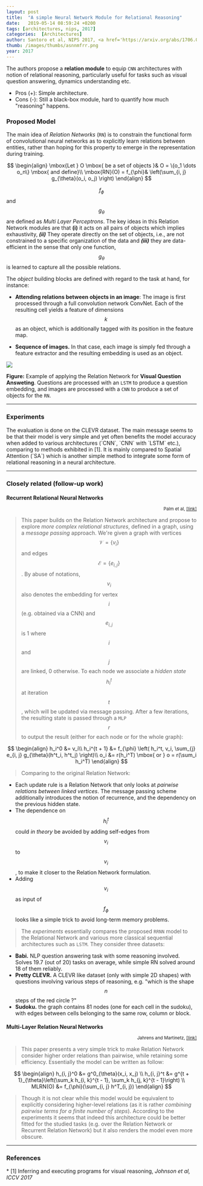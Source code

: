 ```yaml
---
layout: post
title:  "A simple Neural Network Module for Relational Reasoning"
date:   2019-05-14 08:59:24 +0200
tags: [architectures, nips, 2017]
categories:  [Architectures]
author: Santoro et al, NIPS 2017, <a href='https://arxiv.org/abs/1706.01427' target='_blank'>[link]</a>
thumb: /images/thumbs/asnnmfrr.png
year: 2017
---
```




<div class="summary">

The authors propose a <b>relation module</b> to equip <code>CNN</code> architectures with notion of relational reasoning, particularly useful for tasks such as visual question answering, dynamics understanding etc.
<ul>
<li><span class="procons">Pros (+):</span> Simple architecture.</li>
<li><span class="procons">Cons (-):</span>  Still a black-box module, hard to quantify how much "reasoning" happens.</li>
</ul>
</div>


<h3 class="section proposed"> Proposed Model</h3>

The main idea of *Relation Networks* (`RN`) is to constrain the functional form of convolutional neural networks as to explicitly learn relations between entities, rather than hoping for this property to emerge in the representation during training.

$$
\begin{align}
\mbox{Let } O \mbox{ be a set of objects }& O = \{o_1 \dots o_n\} \mbox{ and define}\\
\mbox{RN}(O) =  f_{\phi}& \left(\sum_{i, j} g_{\theta}(o_i, o_j) \right)
\end{align}
$$

$$f_{\phi}$$ and $$g_{\theta}$$ are defined as *Multi Layer Perceptrons*. The key ideas in this Relation Network modules are that **(i)** it acts on all pairs of objects which implies exhaustivity, ***(ii)*** They operate directly on the set of objects, i.e., are not constrained to a specific organization of the data and ***(iii)*** they are data-efficient in the sense that only one function, $$g_{\theta}$$ is learned to capture all the possible relations.

The *object* building blocks are defined with regard to the task at hand, for instance: 
  * **Attending relations between objects in an image**: The image is first processed through a full convolution network ConvNet. Each of the resulting cell yields a feature of dimensions $$k$$ as an object, which is  additionally tagged with its position in the feature map.
  
  * **Sequence of images.** In that case, each image is simply fed through a feature extractor and the resulting embedding is used as an object. 
  
  
<div class="figure">
<img src="{{ site.baseurl }}/images/posts/relation_network.png">
<p><b>Figure:</b> Example of applying the Relation Network for <b>Visual Question Answeting</b>. Questions are processed with an <code>LSTM</code> to produce a question embedding, and images are processed with a <code>CNN</code> to produce a set of objects for the <code>RN</code>.</p>
</div>


---

<h3 class="section experiments"> Experiments </h3>
The evaluation is done on the CLEVR dataset.  The main message seems to be that their model is very simple and yet often benefits the model accuracy when added to various architectures (`CNN`, `CNN` with `LSTM` etc.), comparing to methods exhibited in <span class="citations">[1]</span>. It is mainly compared to Spatial Attention (`SA`) which is another simple method to integrate some form of relational reasoning in a neural architecture.
  
  ---
 
 <h3 class="section followup">Closely related (follow-up work)</h3>
  
  
<h4 style="margin-bottom: 0px"> Recurrent Relational Neural Networks</h4>
<p style="text-align: right"><small>Palm et al, <a href="https://arxiv.org/pdf/1711.08028.pdf">[link]</a></small></p>

> This paper builds on the Relation Network architecture and propose to explore  *more complex relational structures*,  defined in a graph, using a *message passing* approach. We're given a graph with vertices $$\mathcal V = \{v_i\}$$ and edges $$\mathcal E = \{e_{i, j}\}$$. By abuse of notations, $$v_i$$ also denotes the embedding for vertex $$i$$ (e.g. obtained via a CNN) and $$e_{i, j}$$  is 1 where  $$i$$ and $$j$$ are linked, 0 otherwise. To each node we associate a *hidden state* $$h_i^t$$ at iteration $$t$$, which will be updated via message passing. After a few iterations, the resulting state is passed through a `MLP`  $$r$$ to output the result (either for each node or for the whole graph):
  
  $$
  \begin{align}
  h_i^0 &= v_i\\
  h_i^{t + 1} &= f_{\phi} \left( h_i^t, v_i, \sum_{j} e_{i, j} g_{\theta}(h^t_i, h^t_j) \right)\\
  o_i &= r(h_i^T) \mbox{ or } o = r(\sum_i h_i^T)
  \end{align}
  $$
  
>  Comparing to the original Relation Network:
  * Each update rule is a Relation Network that only looks at *pairwise relations between linked vertices*. The message passing scheme additionally introduces the notion of recurrence, and the dependency on the previous hidden state.
  * The dependence on $$h_i^t$$ could *in theory* be avoided by adding self-edges from $$v_i$$ to $$v_i$$, to make it closer to the Relation Network formulation.
  * Adding $$v_i$$ as input of $$f_\phi$$ looks like a simple trick  to avoid long-term memory problems.
  
  
> The *experiments* essentially compares the proposed `RRNN` model to the Relational Network and various more classical sequential architectures such as `LSTM`. They consider three datasets: 
   * **Babi.** NLP question answering task with some reasoning involved. Solves 19.7 (out of 20) tasks on average, while simple RN solved around 18 of them reliably.
   * **Pretty CLEVR.** A CLEVR like dataset (only with simple 2D shapes) with questions involving various steps of reasoning, e.g. "which is the shape $$n$$ steps of the red circle ?"
   * **Sudoku.** the graph contains 81 nodes (one for each cell in the sudoku), with edges between cells belonging to the same row, column or block.
    
    

<h4 style="margin-bottom: 0px"> Multi-Layer Relation Neural Networks</h4>
<p style="text-align: right"><small>Jahrens and Martinetz, <a href="https://arxiv.org/pdf/1811.01838.pdf">[link]</a></small></p>

> This paper presents a very simple trick to make Relation Network consider higher order relations than pairwise, while retaining some efficiency. Essentially the model can be written as follow:

$$
\begin{align}
h_{i, j}^0 &= g^0_{\theta}(x_i, x_j) \\
h_{i, j}^t &= g^{t + 1}_{\theta}\left(\sum_k h_{i, k}^{t - 1}, \sum_k h_{j, k}^{t - 1}\right) \\
MLRN(O) &= f_{\phi}(\sum_{i, j} h^T_{i, j})
\end{align}
$$

> Though it is not clear while this model would be equivalent to explicitly considering higher-level relations (as it is rather *combining pairwise terms for a finite number of steps*). According to the experiments it seems that indeed this architecture could be better fitted for the studied tasks (e.g. over  the Relation Network or Recurrent Relation Network) but it also renders the model even more obscure.

---

<h3 class="section references">References</h3>
* <span class="citations">[1]</span> Inferring and executing programs for visual reasoning, <i>Johnson et al, ICCV 2017</i>
